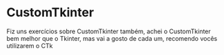# CustomTkinter
Fiz uns exercícios sobre CustomTkinter também, achei o CustomTkinter bem melhor que o Tkinter, mas vai a gosto de cada um, recomendo vocês utilizarem o CTk
